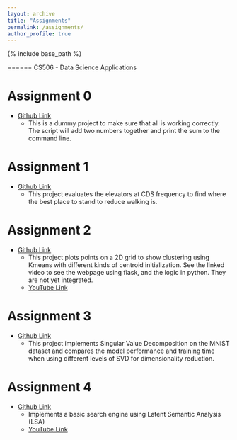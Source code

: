 ```yaml
---
layout: archive
title: "Assignments"
permalink: /assignments/
author_profile: true
---
```


{% include base_path %}


======
CS506 - Data Science Applications


Assignment 0 
======
* [Github Link](https://github.com/timoMcC/mccorryt-assignment-0)
  * This is a dummy project to make sure that all is working correctly. The script will add two numbers together and print the sum to the command line. 

Assignment 1 
======
* [Github Link](https://github.com/timoMcC/mccorryt-assignment-1)
  * This project evaluates the elevators at CDS frequency to find where the best place to stand to reduce walking is.
  
Assignment 2 
======
* [Github Link](https://github.com/timoMcC/mccorryt-assignment-2)
  * This project plots points on a 2D grid to show clustering using Kmeans with different kinds of centroid initialization. See the linked video to see the webpage using flask, and the logic in python. They are not yet integrated.
  * [YouTube Link](https://youtu.be/6P4r189EY_A)

Assignment 3
======
* [Github Link](https://github.com/timoMcC/mccorryt-assignment-3)
  * This project implements Singular Value Decomposition on the MNIST dataset and compares the model performance and training time when using different levels of SVD for dimensionality reduction. 

Assignment 4
======
* [Github Link](https://github.com/timoMcC/mccorryt-assignment-4)
  * Implements a basic search engine using Latent Semantic Analysis (LSA)
  * [YouTube Link](https://youtu.be/6P4r189EY_A)
